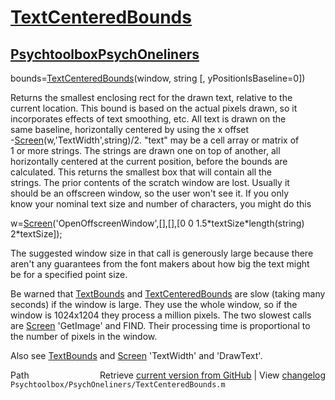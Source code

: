 # [TextCenteredBounds](TextCenteredBounds)
## [Psychtoolbox](Psychtoolbox)[PsychOneliners](PsychOneliners)

bounds=[TextCenteredBounds](TextCenteredBounds)(window, string [, yPositionIsBaseline=0])  
  
Returns the smallest enclosing rect for the drawn text, relative to the  
current location. This bound is based on the actual pixels drawn, so it  
incorporates effects of text smoothing, etc. All text is drawn on the  
same baseline, horizontally centered by using the x offset  
-[Screen](Screen)(w,'TextWidth',string)/2. "text" may be a cell array or matrix of  
1 or more strings. The strings are drawn one on top of another, all  
horizontally centered at the current position, before the bounds are  
calculated. This returns the smallest box that will contain all the  
strings. The prior contents of the scratch window are lost. Usually it  
should be an offscreen window, so the user won't see it. If you only  
know your nominal text size and number of characters, you might do this  
  
w=[Screen](Screen)('OpenOffscreenWindow',[],[],[0 0 1.5\*textSize\*length(string) 2\*textSize]);  
  
The suggested window size in that call is generously large because there  
aren't any guarantees from the font makers about how big the text might  
be for a specified point size.  
  
Be warned that [TextBounds](TextBounds) and [TextCenteredBounds](TextCenteredBounds) are slow (taking many  
seconds) if the window is large. They use the whole window, so if the  
window is 1024x1204 they process a million pixels. The two slowest calls  
are [Screen](Screen) 'GetImage' and FIND. Their processing time is proportional to  
the number of pixels in the window.  
  
Also see [TextBounds](TextBounds) and [Screen](Screen) 'TextWidth' and 'DrawText'.  




<div class="code_header" style="text-align:right;">
  <span style="float:left;">Path&nbsp;&nbsp;</span> <span class="counter">Retrieve <a href=
  "https://raw.github.com/Psychtoolbox-3/Psychtoolbox-3/beta/Psychtoolbox/PsychOneliners/TextCenteredBounds.m">current version from GitHub</a> | View <a href=
  "https://github.com/Psychtoolbox-3/Psychtoolbox-3/commits/beta/Psychtoolbox/PsychOneliners/TextCenteredBounds.m">changelog</a></span>
</div>
<div class="code">
  <code>Psychtoolbox/PsychOneliners/TextCenteredBounds.m</code>
</div>

